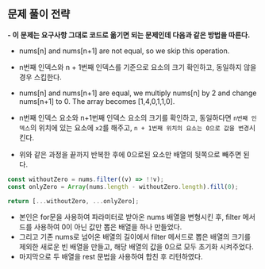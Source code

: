## 문제 풀이 전략

**- 이 문제는 요구사항 그대로 코드로 옮기면 되는 문제인데 다음과 같은 방법을 따른다.**

-  nums[n] and nums[n+1] are not equal, so we skip this operation.
-  n번째 인덱스와 n + 1번째 인덱스를 기준으로 요소의 크기 확인하고, 동일하지 않을 경우 스킵한다.

-  nums[n] and nums[n+1] are equal, we multiply nums[n] by 2 and change nums[n+1] to 0. The array becomes [1,4,0,1,1,0].
-  n번째 인덱스 요소와 n+1번째 인덱스 요소의 크기를 확인하고​, 동일하다면 `n번째 인덱스`의 위치에 있는 요소에 `x2`를 해주고, `n + 1번째 위치의 요소는 0으로 값을 변경`시킨다.

-  위와 같은 과정을 끝까지 반복한 후에 0으로된 요소만 배열의 뒷쪽으로 빼주면 된다.

```js
const withoutZero = nums.filter((v) => !!v);
const onlyZero = Array(nums.length - withoutZero.length).fill(0);

return [...withoutZero, ...onlyZero];
```

- 본인은 for문을 사용하여 파라미터로 받아온 nums 배열을 변형시킨 후, filter 메서드를 사용하여 0이 아닌 값만 뽑은 배열을 하나 만들었다.
- 그리고 기존 nums로 넘어온 배열의 길이에서 filter 메서드로 뽑은 배열의 크기를 제외한 새로운 빈 배열을 만들고, 해당 배열의 값을 0으로 모두 초기화 시켜주었다.
- 마지막으로 두 배열을 rest 문법을 사용하여 합친 후 리턴하였다.
